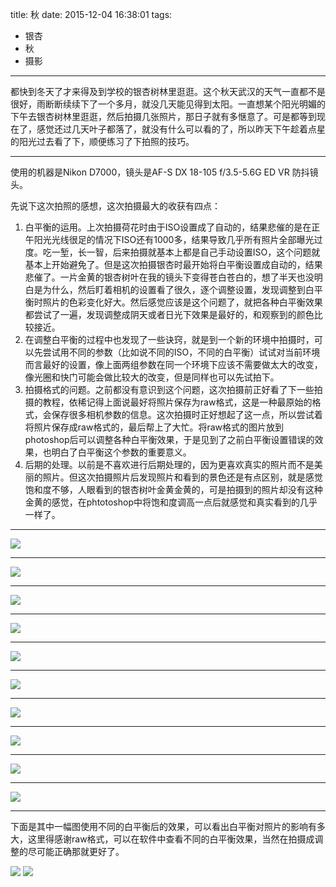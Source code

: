 title: 秋
date: 2015-12-04 16:38:01 
tags:  
- 银杏  
- 秋 
- 摄影
---

都快到冬天了才来得及到学校的银杏树林里逛逛。这个秋天武汉的天气一直都不是很好，雨断断续续下了一个多月，就没几天能见得到太阳。一直想某个阳光明媚的下午去银杏树林里逛逛，然后拍摄几张照片，那日子就有多惬意了。可是都等到现在了，感觉还过几天叶子都落了，就没有什么可以看的了，所以昨天下午趁着点星的阳光过去看了下，顺便练习了下拍照的技巧。 
<!-- more -->
----------


使用的机器是Nikon D7000，镜头是AF-S DX 18-105 f/3.5-5.6G ED VR 防抖镜头。   

  
先说下这次拍照的感想，这次拍摄最大的收获有四点：    

1. 白平衡的运用。上次拍摄荷花时由于ISO设置成了自动的，结果悲催的是在正午阳光光线很足的情况下ISO还有1000多，结果导致几乎所有照片全部曝光过度。吃一堑，长一智，后来拍摄就基本上都是自己手动设置ISO，这个问题就基本上开始避免了。但是这次拍摄银杏时最开始将白平衡设置成自动的，结果悲催了。一片金黄的银杏树叶在我的镜头下变得苍白苍白的，想了半天也没明白是为什么，然后盯着相机的设置看了很久，逐个调整设置，发现调整到白平衡时照片的色彩变化好大。然后感觉应该是这个问题了，就把各种白平衡效果都尝试了一遍，发现调整成阴天或者日光下效果是最好的，和观察到的颜色比较接近。    
2. 在调整白平衡的过程中也发现了一些诀窍，就是到一个新的环境中拍摄时，可以先尝试用不同的参数（比如说不同的ISO，不同的白平衡）试试对当前环境而言最好的设置，像上面两组参数在同一个环境下应该不需要做太大的改变，像光圈和快门可能会做比较大的改变，但是同样也可以先试拍下。  
3. 拍摄格式的问题。之前都没有意识到这个问题，这次拍摄前正好看了下一些拍摄的教程，依稀记得上面说最好将照片保存为raw格式，这是一种最原始的格式，会保存很多相机参数的信息。这次拍摄时正好想起了这一点，所以尝试着将照片保存成raw格式的，最后帮上了大忙。将raw格式的图片放到photoshop后可以调整各种白平衡效果，于是见到了之前白平衡设置错误的效果，也明白了白平衡这个参数的重要意义。  
4. 后期的处理。以前是不喜欢进行后期处理的，因为更喜欢真实的照片而不是美丽的照片。但这次拍摄照片后发现照片和看到的景色还是有点区别，就是感觉饱和度不够，人眼看到的银杏树叶金黄金黄的，可是拍摄到的照片却没有这种金黄的感觉，在phtotoshop中将饱和度调高一点后就感觉和真实看到的几乎一样了。  


----------
![](http://7xjunb.com1.z0.glb.clouddn.com/DSC_3070.jpg)  


----------

![](http://7xjunb.com1.z0.glb.clouddn.com/DSC_3068.jpg)


----------
![](http://7xjunb.com1.z0.glb.clouddn.com/DSC_3065.jpg)

----------
![](http://7xjunb.com1.z0.glb.clouddn.com/DSC_3064.jpg)

----------
![](http://7xjunb.com1.z0.glb.clouddn.com/DSC_3063.jpg)

----------
![](http://7xjunb.com1.z0.glb.clouddn.com/DSC_3059.jpg)

----------
![](http://7xjunb.com1.z0.glb.clouddn.com/DSC_3055.jpg)

----------

![](http://7xjunb.com1.z0.glb.clouddn.com/DSC_3052.jpg)

----------

![](http://7xjunb.com1.z0.glb.clouddn.com/DSC_3048.jpg)

----------
![](http://7xjunb.com1.z0.glb.clouddn.com/DSC_3046.jpg)

----------

下面是其中一幅图使用不同的白平衡后的效果，可以看出白平衡对照片的影响有多大，这里得感谢raw格式，可以在软件中查看不同的白平衡效果，当然在拍摄成调整的尽可能正确那就更好了。  

![](http://7xjunb.com1.z0.glb.clouddn.com/效果1.jpg)
![](http://7xjunb.com1.z0.glb.clouddn.com/效果2.jpg)

